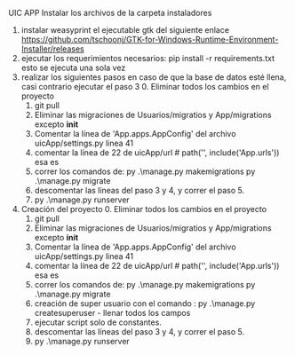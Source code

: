 
UIC APP
Instalar los archivos de la carpeta instaladores

1. instalar weasyprint el ejecutable gtk del siguiente enlace https://github.com/tschoonj/GTK-for-Windows-Runtime-Environment-Installer/releases
2. ejecutar los requerimientos necesarios: pip install -r requirements.txt esto se ejecuta una sola vez
3. realizar los siguientes pasos en caso de que la base de datos esté llena, casi contrario ejecutar el paso 3
	0. Eliminar todos los cambios en el proyecto
	1. git pull
	2. Eliminar las migraciones de Usuarios/migratios y App/migrations excepto __init__
	3. Comentar la línea de 'App.apps.AppConfig' del archivo uicApp/settings.py linea 41
	4. comentar la línea de 22 de uicApp/url  # path('', include('App.urls')) esa es
	5. correr los comandos de:
		py .\manage.py makemigrations
		py .\manage.py migrate
	6. descomentar las líneas del paso 3 y 4, y correr el paso 5.
	7. py .\manage.py runserver
3. Creación del proyecto
	0. Eliminar todos los cambios en el proyecto
	1. git pull
	2. Eliminar las migraciones de Usuarios/migratios y App/migrations excepto __init__
	3. Comentar la línea de 'App.apps.AppConfig' del archivo uicApp/settings.py linea 41
	4. comentar la línea de 22 de uicApp/url  # path('', include('App.urls')) esa es
	5. correr los comandos de:
		py .\manage.py makemigrations
		py .\manage.py migrate
	6. creación de super usuario con el comando : py .\manage.py createsuperuser   - llenar todos los campos
	7. ejecutar script solo de constantes.
	8. descomentar las líneas del paso 3 y 4, y correr el paso 5.
	9. py .\manage.py runserver
